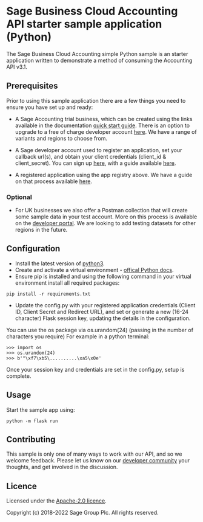 # Sage Business Cloud Accounting API starter sample application (Python)

The Sage Business Cloud Accounting simple Python sample is an starter application written to demonstrate a method of consuming the Accounting API v3.1.

## Prerequisites

Prior to using this sample application there are a few things you need to ensure you have set up and ready:

* A Sage Accounting trial business, which can be created using the links available in the documentation [quick start guide](https://developer.sage.com/accounting/quick-start/set-up-the-basics/#set-up-a-developer-trial). There is an option to upgrade to a free of charge developer account [here](https://developer.sage.com/accounting/quick-start/upgrade-your-account/). We have a range of variants and regions to choose from.

* A Sage developer account used to register an application, set your callback url(s), and obtain your client credentials (client_id & client_secret). You can sign up [here](https://developerselfservice.sageone.com/), with a guide available [here](https://developer.sage.com/accounting/guides/getting-started/developer_signup/).

* A registered application using the app registry above. We have a guide on that process available [here](https://developer.sage.com/accounting/guides/getting-started/client_app_registration/).

### Optional

* For UK businesses we also offer a Postman collection that will create some sample data in your test account. More on this process is available on the [developer portal](https://developer.sage.com/accounting/quick-start/preparing-to-create-test-data/). We are looking to add testing datasets for other regions in the future.

## Configuration

* Install the latest version of [python3](https://www.python.org/downloads/).
* Create and activate a virtual environment - [offical Python docs](https://docs.python.org/3/library/venv.html).
* Ensure pip is installed and using the following command in your virtual environment install all required packages:

```terminal
pip install -r requirements.txt
```

* Update the config.py with your registered application credentials (Client ID, Client Secret and Redirect URL), and set or generate a new (16-24 character) Flask session key, updating the details in the configuration.

You can use the os package via os.urandom(24) (passing in the number of characters you require)
For example in a python terminal:

```terminal
>>> import os
>>> os.urandom(24)
>>> b'"\xf7\xb5\..........\xa5\x0e'
```

Once your session key and credentials are set in the config.py, setup is complete.

## Usage

Start the sample app using:

```terminal
python -m flask run
```

## Contributing

This sample is only one of many ways to work with our API, and so we welcome feedback. Please let us know on our [developer community](https://developer-community.sage.com/forum/4-sage-business-cloud-accounting/) your thoughts, and get involved in the discussion.

## Licence

Licensed under the [Apache-2.0 licence](https://github.com/Sage/sbca_api_python_sample/blob/master/LICENCE).

Copyright (c) 2018-2022 Sage Group Plc. All rights reserved.
